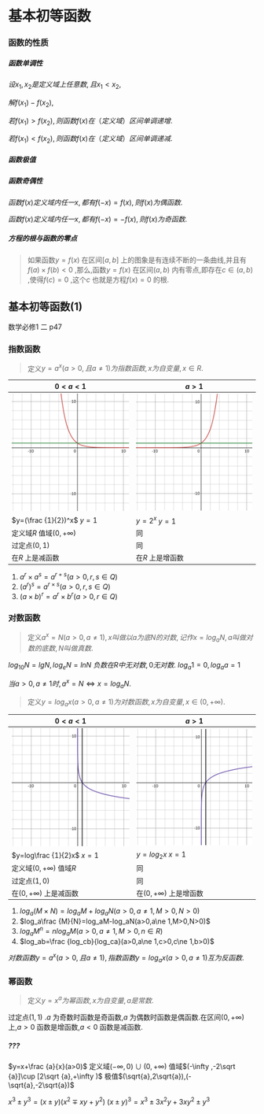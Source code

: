 # 基本初等函数

### 函数的性质

##### 函数单调性

$设x_1,x_2是定义域上任意数,且x_1<x_2,$ 

$解f(x_1)-f(x_2),$ 

$若f(x_1)>f(x_2),则函数f(x)在（定义域）区间单调递增.$ 

$若f(x_1)<f(x_2),则函数f(x)在（定义域）区间单调递减.$ 

##### 函数极值

##### 函数奇偶性

$函数f(x)定义域内任一x,都有f(-x)=f(x),则f(x)为偶函数.$ 

$函数f(x)定义域内任一x,都有f(-x)=-f(x),则f(x)为奇函数.$ 

##### 方程的根与函数的零点

> 如果函数$y=f(x)$ 在区间$[a,b]$ 上的图象是有连续不断的一条曲线,并且有$f(a)\times f(b)<0$ ,那么,函数$y=f(x)$ 在区间$(a,b)$ 内有零点,即存在$c\in (a,b)$ ,使得$f(c)=0$ ,这个$c$ 也就是方程$f(x)=0$ 的根.

## 基本初等函数(1)

数学必修1 二 p47

### 指数函数

> 定义$y=a^x(a>0,且a\ne 1)为指数函数,x为自变量,x\in R.$ 

| $0<a<1$                                                      | $a>1$                                                        |
| ------------------------------------------------------------ | ------------------------------------------------------------ |
| <img src="图片/指数函数2.svg" alt="指数函数2" style="zoom:25%;" /> | <img src="图片/指数函数1.svg" alt="指数函数1" style="zoom:25%;" /> |
| $y=(\frac {1}{2})^x$ $y=1$                                   | $y=2^x$ $y=1$                                                |
| 定义域$R$ 值域$(0,+\infty )$                                 | 同                                                           |
| 过定点$(0,1)$                                                | 同                                                           |
| 在$R$ 上是减函数                                             | 在$R$ 上是增函数                                             |

1. $a^r\times a^s=a^{r+s}(a>0,r,s\in Q)$ 
2. $(a^r)^s=a^{r\times s}(a>0,r,s\in Q)$ 
3. $(a\times b)^r=a^r\times b^r(a>0,r\in Q)$ 

### 对数函数

> 定义$a^x=N(a>0,a\ne 1),x叫做以a为底N的对数,记作x=log_aN,a叫做对数的底数,N叫做真数.$ 

$log_{10}N=lgN,log_eN=lnN$ $负数在R中无对数,0无对数.$ $log_a1=0,log_aa=1$ 

$当a>0,a\ne 1时,a^x=N\Leftrightarrow x=log_aN$. 

> 定义$y=log_ax(a>0,a\ne 1)为对数函数,x为自变量,x\in (0,+\infty ).$ 

| $0<a<1$                                                      | $a>1$                                                        |
| ------------------------------------------------------------ | ------------------------------------------------------------ |
| <img src="图片/对数函数2.svg" alt="对数函数2" style="zoom:25%;" /> | <img src="图片/对数函数1.svg" alt="对数函数1" style="zoom:25%;" /> |
| $y=log\frac {1}{2}x$ $x=1$                                   | $y=log_2x$ $x=1$                                             |
| 定义域$(0,+\infty )$ 值域$R$                                 | 同                                                           |
| 过定点$(1,0)$                                                | 同                                                           |
| 在$(0,+\infty )$ 上是减函数                                  | 在$(0,+\infty )$ 上是增函数                                  |

1. $log_a(M\times N)=log_aM+log_aN(a>0,a\ne 1,M>0,N>0)$ 
2. $log_a\frac {M}{N}=log_aM-log_aN(a>0,a\ne 1,M>0,N>0)$ 
3. $log_aM^n=nlog_aM(a>0,a\ne 1,M>0,n\in R)$ 
4. $log_ab=\frac {log_cb}{log_ca}(a>0,a\ne 1,c>0,c\ne 1,b>0)$ 

$对数函数y=a^x(a>0,且a\ne 1),指数函数y=log_ax(a>0,a\ne 1)互为反函数.$ 

### 幂函数

> 定义$y=x^a为幂函数,x为自变量,a是常数.$ 

过定点$(1,1)$ .$a$ 为奇数时函数是奇函数,$a$ 为偶数时函数是偶函数.在区间$(0,+\infty )$ 上,$a>0$ 函数是增函数,$a<0$ 函数是减函数.

##### ???

$y=x+\frac {a}{x}(a>0)$ 定义域$(-\infty ,0)\cup(0,+\infty )$ 值域$(-\infty ,-2\sqrt {a}]\cup [2\sqrt {a},+\infty )$ 极值$(\sqrt{a},2\sqrt{a}),(-\sqrt{a},-2\sqrt{a})$ 

$x^3\pm y^3=(x\pm y)(x^2\mp xy+y^2)$ $(x\pm y)^3=x^3\pm 3x^2y+3xy^2\pm y^3$ 


